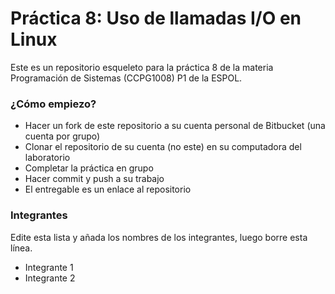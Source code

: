 # Práctica 8: Uso de llamadas I/O en Linux #

Este es un repositorio esqueleto para la práctica 8 de la materia Programación de Sistemas (CCPG1008) P1 de la ESPOL.

### ¿Cómo empiezo? ###

* Hacer un fork de este repositorio a su cuenta personal de Bitbucket (una cuenta por grupo)
* Clonar el repositorio de su cuenta (no este) en su computadora del laboratorio
* Completar la práctica en grupo
* Hacer commit y push a su trabajo
* El entregable es un enlace al repositorio

### Integrantes ###

Edite esta lista y añada los nombres de los integrantes, luego borre esta línea.

* Integrante 1
* Integrante 2